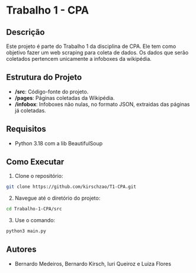 # Trabalho 1 - CPA

## Descrição
Este projeto é parte do Trabalho 1 da disciplina de CPA. Ele tem como objetivo fazer um web scraping para coleta de dados. Os dados que serão coletados pertencem unicamente a infoboxes da wikipédia.

## Estrutura do Projeto
- **/src**: Código-fonte do projeto.
- **/pages**: Páginas coletadas da Wikipédia.
- **/infobox**: Infoboxes não nulas, no formato JSON, extraidas das páginas já coletadas.

## Requisitos
- Python 3.18 com a lib BeautifulSoup

## Como Executar
1. Clone o repositório:
  ```bash
  git clone https://github.com/kirschzao/T1-CPA.git
  ```
2. Navegue até o diretório do projeto:
  ```bash
  cd Trabalho-1-CPA/src
  ```
3. Use o comando:
  ```bash
  python3 main.py
  ```

## Autores
- Bernardo Medeiros, Bernardo Kirsch, Iuri Queiroz e Luiza Flores
